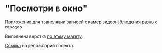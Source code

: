 # "Посмотри в окно"

Приложение для трансляции записей с камер видеонаблюдения разных городов.

Выполнена верстка [по этому макету](https://www.figma.com/file/QHcvX1RsUI89CulRB7HLk6/%234-%D0%9F%D0%BE%D1%81%D0%BC%D0%BE%D1%82%D1%80%D0%B8-%D0%B2-%D0%BE%D0%BA%D0%BD%D0%BE?type=design&node-id=0%3A1&mode=design&t=K8En58mhEpGHazi9-1).

[Ссылка](https://github.com/odn1mslovom/posmotri_v_okno.git) на репозиторий проекта.
